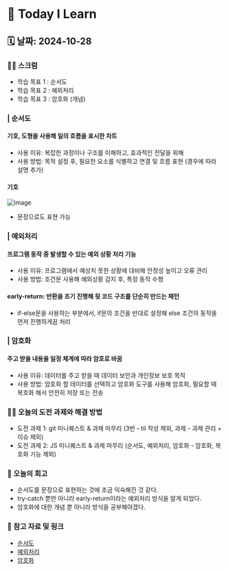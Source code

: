 # 📝 Today I Learn

## 🗓️ 날짜: 2024-10-28

### 🙏🏻 스크럼
- 학습 목표 1 : 순서도
- 학습 목표 2 : 예외처리
- 학습 목표 3 : 암호화 (개념)
   
### | 순서도
#### 기호, 도형을 사용해 일의 흐름을 표시한 차트
- 사용 이유: 복잡한 과정이나 구조를 이해하고, 효과적인 전달을 위해
- 사용 방법: 목적 설정 후, 필요한 요소를 식별하고 연결 및 흐름 표현 (경우에 따라 설명 추가)

#### 기호
![image](https://github.com/user-attachments/assets/ad10527d-63fc-4ca3-a443-334a6d11a026)
- 문장으로도 표현 가능

### | 예외처리
#### 프로그램 동작 중 발생할 수 있는 예외 상황 처리 기능
- 사용 이유: 프로그램에서 예상치 못한 상황에 대비해 안정성 높이고 오류 관리
- 사용 방법: 조건문 사용해 예외상황 감지 후, 특정 동작 수행

#### early-return: 반환을 조기 진행해 뒷 코드 구조를 단순히 만드는 패턴
- if-else문을 사용하는 부분에서, if문의 조건을 반대로 설정해 else 조건의 동작을 먼저 진행하게끔 처리

### | 암호화
#### 주고 받을 내용을 일정 체계에 따라 암호로 바꿈
- 사용 이유: 데이터를 주고 받을 때 데이터 보안과 개인정보 보호 목적
- 사용 방법: 암호화 할 데이터를 선택하고 암호화 도구를 사용해 암호화, 필요할 때 복호화 해서 안전히 저장 또는 전송

### ✊🏻 오늘의 도전 과제와 해결 방법
- 도전 과제 1: git 미니퀘스트 & 과제 마무리 (3번 - til 작성 제외, 과제 - 과제 관리 + 이슈 제외)
- 도전 과제 2: JS 미니퀘스트 & 과제 마무리 (순서도, 예외처리, 암호화 - 암호화, 복호화 기능 제외)

### 💭 오늘의 회고
- 순서도를 문장으로 표현하는 것에 조금 익숙해진 것 같다.
- try-catch 뿐만 아니라 early-return이라는 예외처리 방식을 알게 되었다.
- 암호화에 대한 개념 뿐 아니라 방식을 공부해야겠다.

### 🔗 참고 자료 및 링크
- [순서도](https://www.notion.so/adapterz/12d394a48061807baf13eadf36a7a6d0?pvs=4)
- [예외처리](https://www.notion.so/adapterz/12d394a48061807baf13eadf36a7a6d0?pvs=4)
- [암호화](https://www.notion.so/adapterz/12d394a4806180348a58ff54ec119854?pvs=4)